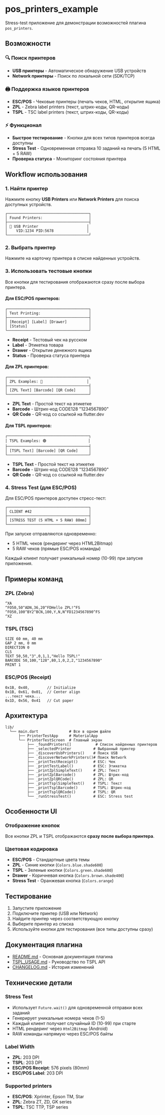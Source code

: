 # pos_printers_example

Stress-test приложение для демонстрации возможностей плагина `pos_printers`.

## Возможности

### 🔍 Поиск принтеров

- **USB принтеры** - Автоматическое обнаружение USB устройств
- **Network принтеры** - Поиск по локальной сети (SDK/TCP)

### 🖨️ Поддержка языков принтеров

- **ESC/POS** - Чековые принтеры (печать чеков, HTML, открытие ящика)
- **ZPL** - Zebra label printers (текст, штрих-коды, QR-коды)
- **TSPL** - TSC label printers (текст, штрих-коды, QR-коды)

### ⚡ Функционал

- **Быстрое тестирование** - Кнопки для всех типов принтеров всегда доступны
- **Stress Test** - Одновременная отправка 10 заданий на печать (5 HTML + 5 RAW)
- **Проверка статуса** - Мониторинг состояния принтера

## Workflow использования

### 1. Найти принтер

Нажмите кнопку **USB Printers** или **Network Printers** для поиска доступных устройств.

```
┌─────────────────────────────────────┐
│ Found Printers:                     │
├─────────────────────────────────────┤
│ 🔌 USB Printer                      │
│    VID:1234 PID:5678               │
└─────────────────────────────────────┘
```

### 2. Выбрать принтер

Нажмите на карточку принтера в списке найденных устройств.

### 3. Использовать тестовые кнопки

Все кнопки для тестирования отображаются сразу после выбора принтера.

#### Для ESC/POS принтеров:

```
┌─────────────────────────────────────┐
│ Test Printing:                      │
├─────────────────────────────────────┤
│ [Receipt] [Label] [Drawer]          │
│ [Status]                            │
└─────────────────────────────────────┘
```

- **Receipt** - Тестовый чек на русском
- **Label** - Этикетка товара
- **Drawer** - Открытие денежного ящика
- **Status** - Проверка статуса принтера

#### Для ZPL принтеров:

```
┌─────────────────────────────────────┐
│ ZPL Examples: 🔵                    │
├─────────────────────────────────────┤
│ [ZPL Text] [Barcode] [QR Code]      │
└─────────────────────────────────────┘
```

- **ZPL Text** - Простой текст на этикетке
- **Barcode** - Штрих-код CODE128 "1234567890"
- **QR Code** - QR-код со ссылкой на flutter.dev

#### Для TSPL принтеров:

```
┌─────────────────────────────────────┐
│ TSPL Examples: 🟢                   │
├─────────────────────────────────────┤
│ [TSPL Text] [Barcode] [QR Code]     │
└─────────────────────────────────────┘
```

- **TSPL Text** - Простой текст на этикетке
- **Barcode** - Штрих-код CODE128 "1234567890"
- **QR Code** - QR-код со ссылкой на flutter.dev

### 4. Stress Test (для ESC/POS)

Для ESC/POS принтеров доступен стресс-тест:

```
┌─────────────────────────────────────┐
│ CLIENT #42                          │
├─────────────────────────────────────┤
│ [STRESS TEST (5 HTML + 5 RAW) 80mm] │
└─────────────────────────────────────┘
```

При запуске отправляются одновременно:

- 5 HTML чеков (рендеринг через HTML2Bitmap)
- 5 RAW чеков (прямые ESC/POS команды)

Каждый клиент получает уникальный номер (10-99) при запуске приложения.

## Примеры команд

### ZPL (Zebra)

```zpl
^XA
^FO50,50^ADN,36,20^FDHello ZPL!^FS
^FO50,100^BY2^BCN,100,Y,N,N^FD1234567890^FS
^XZ
```

### TSPL (TSC)

```tspl
SIZE 60 mm, 40 mm
GAP 2 mm, 0 mm
DIRECTION 0
CLS
TEXT 50,50,"3",0,1,1,"Hello TSPL!"
BARCODE 50,100,"128",80,1,0,2,2,"1234567890"
PRINT 1
```

### ESC/POS (Receipt)

```esc
0x1B, 0x40,        // Initialize
0x1B, 0x61, 0x01,  // Center align
...текст чека...
0x1D, 0x56, 0x41   // Cut paper
```

## Архитектура

```
lib/
  └── main.dart              # Все в одном файле
      ├── PrinterTestApp     # MaterialApp
      └── PrinterTestScreen  # Главный экран
          ├── _foundPrinters[]           # Список найденных принтеров
          ├── _selectedPrinter          # Выбранный принтер
          ├── _discoverUsbPrinters()    # Поиск USB
          ├── _discoverNetworkPrinters()# Поиск Network
          ├── _printTestReceipt()       # ESC: Чек
          ├── _printTestLabel()         # ESC: Этикетка
          ├── _printZplSimpleText()     # ZPL: Текст
          ├── _printZplBarcode()        # ZPL: Штрих-код
          ├── _printZplQRCode()         # ZPL: QR
          ├── _printTsplSimpleText()    # TSPL: Текст
          ├── _printTsplBarcode()       # TSPL: Штрих-код
          ├── _printTsplQRCode()        # TSPL: QR
          └── _runStressTest()          # ESC: Stress test
```

## Особенности UI

### Отображение кнопок

Все кнопки ZPL и TSPL отображаются **сразу после выбора принтера**.

### Цветовая кодировка

- **ESC/POS** - Стандартные цвета темы
- **ZPL** - Синие кнопки (`Colors.blue.shade600`)
- **TSPL** - Зеленые кнопки (`Colors.green.shade600`)
- **Drawer** - Коричневая кнопка (`Colors.brown.shade400`)
- **Stress Test** - Оранжевая кнопка (`Colors.orange`)

## Тестирование

1. Запустите приложение
2. Подключите принтер (USB или Network)
3. Найдите принтер через соответствующую кнопку
4. Выберите принтер из списка
5. Используйте кнопки для тестирования (все типы доступны сразу)

## Документация плагина

- [README.md](../README.md) - Основная документация плагина
- [TSPL_USAGE.md](../docs/TSPL_USAGE.md) - Руководство по TSPL API
- [CHANGELOG.md](../CHANGELOG.md) - История изменений

## Технические детали

### Stress Test

- Использует `Future.wait()` для одновременной отправки всех заданий
- Генерирует уникальные номера чеков (1-5)
- Каждый клиент получает случайный ID (10-99) при старте
- HTML рендеринг через `Html2Bitmap` (Android)
- RAW команды напрямую через ESC/POS байты

### Label Width

- **ZPL**: 203 DPI
- **TSPL**: 203 DPI
- **ESC/POS Receipt**: 576 pixels (80mm)
- **ESC/POS Label**: 203 DPI

### Supported printers

- **ESC/POS**: Xprinter, Epson TM, Star
- **ZPL**: Zebra ZT, ZD, GK series
- **TSPL**: TSC TTP, TSP series
